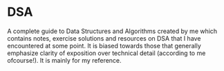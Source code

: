 # DSA
A complete guide to Data Structures and Algorithms created by me which contains notes, exercise solutions and resources on DSA that I have encountered at some point. It is biased towards those that generally emphasize clarity of exposition over technical detail (according to me ofcourse!). It is mainly for my reference. 
